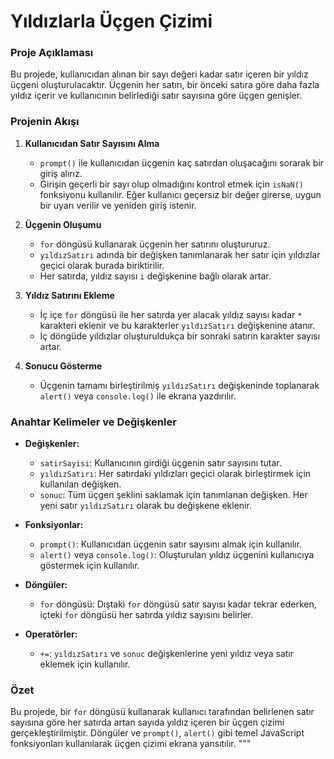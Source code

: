 

# Yıldızlarla Üçgen Çizimi

### Proje Açıklaması

Bu projede, kullanıcıdan alınan bir sayı değeri kadar satır içeren bir yıldız üçgeni oluşturulacaktır. Üçgenin her satırı, bir önceki satıra göre daha fazla yıldız içerir ve kullanıcının belirlediği satır sayısına göre üçgen genişler.

### Projenin Akışı

1. **Kullanıcıdan Satır Sayısını Alma**

   - `prompt()` ile kullanıcıdan üçgenin kaç satırdan oluşacağını sorarak bir giriş alırız.
   - Girişin geçerli bir sayı olup olmadığını kontrol etmek için `isNaN()` fonksiyonu kullanılır. Eğer kullanıcı geçersiz bir değer girerse, uygun bir uyarı verilir ve yeniden giriş istenir.

2. **Üçgenin Oluşumu**

   - `for` döngüsü kullanarak üçgenin her satırını oluştururuz.
   - `yıldızSatırı` adında bir değişken tanımlanarak her satır için yıldızlar geçici olarak burada biriktirilir.
   - Her satırda, yıldız sayısı `i` değişkenine bağlı olarak artar.

3. **Yıldız Satırını Ekleme**

   - İç içe `for` döngüsü ile her satırda yer alacak yıldız sayısı kadar `*` karakteri eklenir ve bu karakterler `yıldızSatırı` değişkenine atanır.
   - İç döngüde yıldızlar oluşturuldukça bir sonraki satırın karakter sayısı artar.

4. **Sonucu Gösterme**
   - Üçgenin tamamı birleştirilmiş `yıldızSatırı` değişkeninde toplanarak `alert()` veya `console.log()` ile ekrana yazdırılır.

### Anahtar Kelimeler ve Değişkenler

- **Değişkenler:**

  - `satirSayisi`: Kullanıcının girdiği üçgenin satır sayısını tutar.
  - `yıldızSatırı`: Her satırdaki yıldızları geçici olarak birleştirmek için kullanılan değişken.
  - `sonuc`: Tüm üçgen şeklini saklamak için tanımlanan değişken. Her yeni satır `yıldızSatırı` olarak bu değişkene eklenir.

- **Fonksiyonlar:**

  - `prompt()`: Kullanıcıdan üçgenin satır sayısını almak için kullanılır.
  - `alert()` veya `console.log()`: Oluşturulan yıldız üçgenini kullanıcıya göstermek için kullanılır.

- **Döngüler:**

  - `for` döngüsü: Dıştaki `for` döngüsü satır sayısı kadar tekrar ederken, içteki `for` döngüsü her satırda yıldız sayısını belirler.

- **Operatörler:**
  - `+=`: `yıldızSatırı` ve `sonuc` değişkenlerine yeni yıldız veya satır eklemek için kullanılır.

### Özet

Bu projede, bir `for` döngüsü kullanarak kullanıcı tarafından belirlenen satır sayısına göre her satırda artan sayıda yıldız içeren bir üçgen çizimi gerçekleştirilmiştir. Döngüler ve `prompt()`, `alert()` gibi temel JavaScript fonksiyonları kullanılarak üçgen çizimi ekrana yansıtılır.
"""

